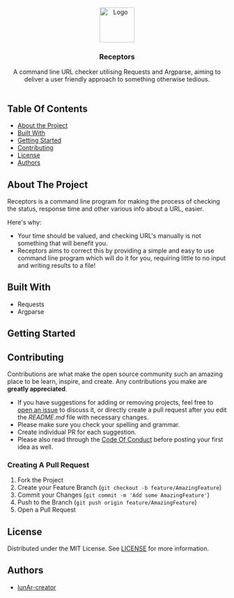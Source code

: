<br/>
<p align="center">
  <a href="https://github.com/lunAr-creator/URL-Checker">
    <img src="https://cdn4.iconfinder.com/data/icons/seo-web-3-1/128/Vigor_Address-Web-Domain-URL-512.png" alt="Logo" width="80" height="80">
  </a>

  <h3 align="center">Receptors</h3>

  <p align="center">
    A command line URL checker utilising Requests and Argparse, aiming to deliver a user friendly approach to something otherwise tedious.
    <br/>
    <br/>
  </p>
</p>



## Table Of Contents

* [About the Project](#about-the-project)
* [Built With](#built-with)
* [Getting Started](#getting-started)
* [Contributing](#contributing)
* [License](#license)
* [Authors](#authors)

## About The Project

<!-- <img src="sample.png" width="600"> -->

Receptors is a command line program for making the process of checking the status, response time and other various info about a URL, easier.

Here's why:

* Your time should be valued, and checking URL's manually is not something that will benefit you. 
* Receptors aims to correct this by providing a simple and easy to use command line program which will do it for you, requiring little to no input and writing results to a file!

## Built With

* Requests
* Argparse

## Getting Started

## Contributing

Contributions are what make the open source community such an amazing place to be learn, inspire, and create. Any contributions you make are **greatly appreciated**.
* If you have suggestions for adding or removing projects, feel free to [open an issue](https://github.com/lunAr-creator/URL-Checker/issues/new) to discuss it, or directly create a pull request after you edit the *README.md* file with necessary changes.
* Please make sure you check your spelling and grammar.
* Create individual PR for each suggestion.
* Please also read through the [Code Of Conduct](https://github.com/lunAr-creator/URL-Checker/blob/main/CODE_OF_CONDUCT.md) before posting your first idea as well.

### Creating A Pull Request

1. Fork the Project
2. Create your Feature Branch (`git checkout -b feature/AmazingFeature`)
3. Commit your Changes (`git commit -m 'Add some AmazingFeature'`)
4. Push to the Branch (`git push origin feature/AmazingFeature`)
5. Open a Pull Request

## License

Distributed under the MIT License. See [LICENSE](https://github.com/lunAr-creator/URL-Checker/blob/main/LICENSE.txt) for more information.

## Authors

* [lunAr-creator](https://github.com/lunAr-creator/) 
